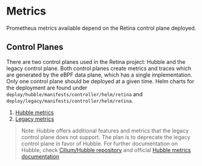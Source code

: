 # Metrics

Prometheus metrics available depend on the Retina control plane deployed.

## Control Planes

There are two control planes used in the Retina project: Hubble and the legacy control plane. Both control planes create metrics and traces which are generated by the eBPF data plane, which has a single implementation. Only one control plane should be deployed at a given time. Helm charts for the deployment are found under `deploy/hubble/manifests/controller/helm/retina` and `deploy/legacy/manifests/controller/helm/retina`.

1. [Hubble metrics](./hubble_metrics.md)
2. [Legacy metrics](./modes/modes.md)

> Note: Hubble offers additional features and metrics that the legacy control plane does not support. The plan is to deprecate the legacy control plane in favor of Hubble. For further documentation on Hubble, check [Cilium/Hubble repository](https://github.com/cilium/hubble/?tab=readme-ov-file#features) and official [Hubble metrics documentation](https://docs.cilium.io/en/stable/observability/metrics/#hubble-metrics)
